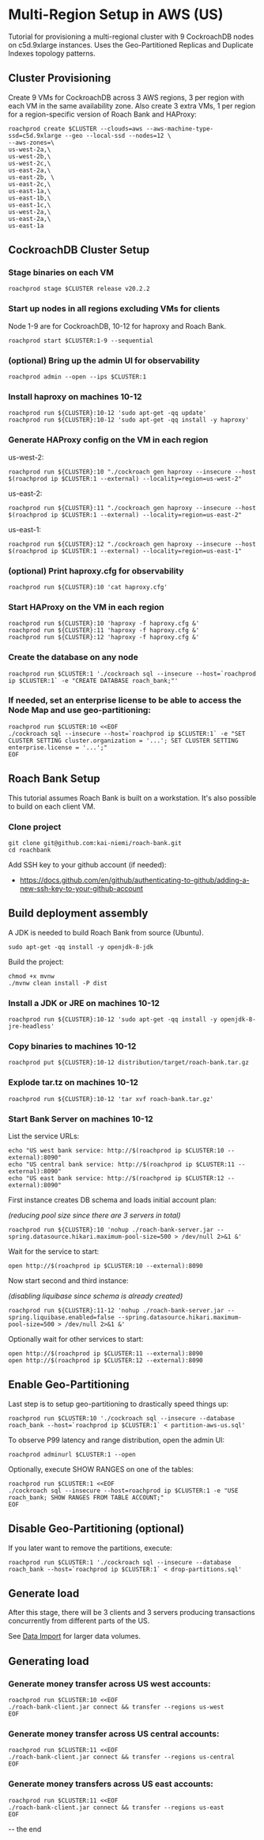 # Multi-Region Setup in AWS (US)

Tutorial for provisioning a multi-regional cluster with 
9 CockroachDB nodes on c5d.9xlarge instances. 
Uses the Geo-Partitioned Replicas and Duplicate Indexes topology patterns.

## Cluster Provisioning

Create 9 VMs for CockroachDB across 3 AWS regions, 3 per region with each VM in the same availability zone. 
Also create 3 extra VMs, 1 per region for a region-specific version of Roach Bank and HAProxy:

    roachprod create $CLUSTER --clouds=aws --aws-machine-type-ssd=c5d.9xlarge --geo --local-ssd --nodes=12 \
    --aws-zones=\
    us-west-2a,\
    us-west-2b,\
    us-west-2c,\
    us-east-2a,\
    us-east-2b, \
    us-east-2c,\
    us-east-1a,\
    us-east-1b,\
    us-east-1c,\
    us-west-2a,\
    us-east-2a,\
    us-east-1a

## CockroachDB Cluster Setup

### Stage binaries on each VM

    roachprod stage $CLUSTER release v20.2.2

### Start up nodes in all regions excluding VMs for clients

Node 1-9 are for CockroachDB, 10-12 for haproxy and Roach Bank.

    roachprod start $CLUSTER:1-9 --sequential

### (optional) Bring up the admin UI for observability

    roachprod admin --open --ips $CLUSTER:1

### Install haproxy on machines 10-12

    roachprod run ${CLUSTER}:10-12 'sudo apt-get -qq update'
    roachprod run ${CLUSTER}:10-12 'sudo apt-get -qq install -y haproxy'

### Generate HAProxy config on the VM in each region

us-west-2:

    roachprod run ${CLUSTER}:10 "./cockroach gen haproxy --insecure --host $(roachprod ip $CLUSTER:1 --external) --locality=region=us-west-2"

us-east-2:

    roachprod run ${CLUSTER}:11 "./cockroach gen haproxy --insecure --host $(roachprod ip $CLUSTER:1 --external) --locality=region=us-east-2"

us-east-1:

    roachprod run ${CLUSTER}:12 "./cockroach gen haproxy --insecure --host $(roachprod ip $CLUSTER:1 --external) --locality=region=us-east-1"

### (optional) Print haproxy.cfg for observability

    roachprod run ${CLUSTER}:10 'cat haproxy.cfg'

### Start HAProxy on the VM in each region

    roachprod run ${CLUSTER}:10 'haproxy -f haproxy.cfg &'
    roachprod run ${CLUSTER}:11 'haproxy -f haproxy.cfg &'
    roachprod run ${CLUSTER}:12 'haproxy -f haproxy.cfg &'

### Create the database on any node

    roachprod run $CLUSTER:1 './cockroach sql --insecure --host=`roachprod ip $CLUSTER:1` -e "CREATE DATABASE roach_bank;"'

### If needed, set an enterprise license to be able to access the Node Map and use geo-partitioning:

    roachprod run $CLUSTER:10 <<EOF
    ./cockroach sql --insecure --host=`roachprod ip $CLUSTER:1` -e "SET CLUSTER SETTING cluster.organization = '...'; SET CLUSTER SETTING enterprise.license = '...';"
    EOF

## Roach Bank Setup

This tutorial assumes Roach Bank is built on a workstation. It's also possible to build on each client VM.

### Clone project

    git clone git@github.com:kai-niemi/roach-bank.git
    cd roachbank

Add SSH key to your github account (if needed):

 - https://docs.github.com/en/github/authenticating-to-github/adding-a-new-ssh-key-to-your-github-account 

## Build deployment assembly 

A JDK is needed to build Roach Bank from source (Ubuntu).

    sudo apt-get -qq install -y openjdk-8-jdk

Build the project:

    chmod +x mvnw
    ./mvnw clean install -P dist
  
### Install a JDK or JRE on machines 10-12

    roachprod run ${CLUSTER}:10-12 'sudo apt-get -qq install -y openjdk-8-jre-headless'

### Copy binaries to machines 10-12

    roachprod put ${CLUSTER}:10-12 distribution/target/roach-bank.tar.gz

### Explode tar.tz on machines 10-12

    roachprod run ${CLUSTER}:10-12 'tar xvf roach-bank.tar.gz'

### Start Bank Server on machines 10-12

List the service URLs:
    
    echo "US west bank service: http://$(roachprod ip $CLUSTER:10 --external):8090"
    echo "US central bank service: http://$(roachprod ip $CLUSTER:11 --external):8090"
    echo "US east bank service: http://$(roachprod ip $CLUSTER:12 --external):8090"

First instance creates DB schema and loads initial account plan:

_(reducing pool size since there are 3 servers in total)_

    roachprod run ${CLUSTER}:10 'nohup ./roach-bank-server.jar --spring.datasource.hikari.maximum-pool-size=500 > /dev/null 2>&1 &'

Wait for the service to start:

    open http://$(roachprod ip $CLUSTER:10 --external):8090
    
Now start second and third instance:

_(disabling liquibase since schema is already created)_

    roachprod run ${CLUSTER}:11-12 'nohup ./roach-bank-server.jar --spring.liquibase.enabled=false --spring.datasource.hikari.maximum-pool-size=500 > /dev/null 2>&1 &'

Optionally wait for other services to start:

    open http://$(roachprod ip $CLUSTER:11 --external):8090
    open http://$(roachprod ip $CLUSTER:12 --external):8090

## Enable Geo-Partitioning

Last step is to setup geo-partitioning to drastically speed things up: 

    roachprod run $CLUSTER:10 './cockroach sql --insecure --database roach_bank --host=`roachprod ip $CLUSTER:1` < partition-aws-us.sql'

To observe P99 latency and range distribution, open the admin UI:

    roachprod adminurl $CLUSTER:1 --open

Optionally, execute SHOW RANGES on one of the tables: 

    roachprod run $CLUSTER:1 <<EOF
    ./cockroach sql --insecure --host=roachprod ip $CLUSTER:1 -e "USE roach_bank; SHOW RANGES FROM TABLE ACCOUNT;"
    EOF

## Disable Geo-Partitioning (optional)

If you later want to remove the partitions, execute:

    roachprod run $CLUSTER:1 './cockroach sql --insecure --database roach_bank --host=`roachprod ip $CLUSTER:1` < drop-partitions.sql'

## Generate load

After this stage, there will be 3 clients and 3 servers producing transactions concurrently from
different parts of the US.

See [Data Import](import.md) for larger data volumes.

## Generating load

### Generate money transfer across US west accounts: 

    roachprod run $CLUSTER:10 <<EOF 
    ./roach-bank-client.jar connect && transfer --regions us-west
    EOF
    
### Generate money transfer across US central accounts: 

    roachprod run $CLUSTER:11 <<EOF
    ./roach-bank-client.jar connect && transfer --regions us-central
    EOF

### Generate money transfers across US east accounts:
 
    roachprod run $CLUSTER:11 <<EOF
    ./roach-bank-client.jar connect && transfer --regions us-east
    EOF

-- the end